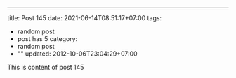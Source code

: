 ---
title: Post 145
date: 2021-06-14T08:51:17+07:00
tags:
  - random post
  - post has 5
category:
  - random post
  - ""
updated: 2012-10-06T23:04:29+07:00

This is content of post 145